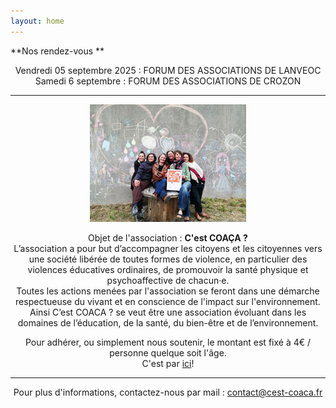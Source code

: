```yaml
---
layout: home
---
```

**Nos rendez-vous **<br>
<center>
  Vendredi 05 septembre 2025 : FORUM DES ASSOCIATIONS DE LANVEOC<br>
  Samedi 6 septembre  : FORUM DES ASSOCIATIONS DE CROZON<br>




*******
<center><img class="fit-picture" src="./assets/img/page-accueil-site.jpg"
     alt="Photo de l'équipe"></center>
     
Objet de l'association : **C'est COAÇA ?**<br>
L’association a pour but d’accompagner les citoyens et les citoyennes vers une société libérée de toutes formes de violence, en particulier des violences éducatives ordinaires, de promouvoir la santé physique et psychoaffective de chacun·e.<br>
Toutes les actions menées par l'association se feront dans une démarche respectueuse du vivant et en conscience de l'impact sur l'environnement.<br>
Ainsi C’est COACA ? se veut être une association évoluant dans les domaines de l’éducation, de la santé, du bien-être et de l’environnement.<br>

Pour adhérer, ou simplement nous soutenir, le montant est fixé à 4€ / personne quelque soit l'âge. <br>
C'est par [ici](https://www.helloasso.com/associations/c-est-coaca-c-est-de-la-culture-d-ocytocine-pour-accorder-le-coeur-et-les-actes/adhesions/adhesion-2023-2024/widget-bouton)!

*******
<!--Le mouvement, les sensations corporelles, l’écoute et le dialogue sont la base de notre travail sur les relations, à soi, aux autres et au monde.<br>
Nous proposons également des programmes personnalisés, mêlants nos différentes compétences, sur devis.
-->
Pour plus d'informations, contactez-nous par mail : <a href="mailto:contact@cest-coaca.fr">contact@cest-coaca.fr</a>


<!--
<center><img class="fit-picture" src="./assets/img/affiche-yoga-du-rire.jpg"
     alt="Affiche Yoga du Rire"></center>
-->
